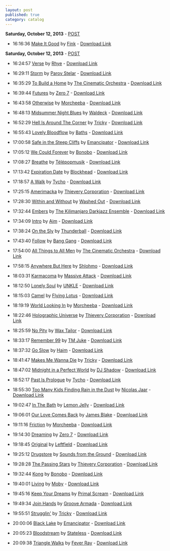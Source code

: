 ```yaml
---
layout: post
published: true
category: catalog
---
```


**Saturday, October 12, 2013** - [POST](/2013/10/12/downtempo-radio)

*   16:16:36  [Make It Good](http://goo.gl/31hgB9) by [Fink](http://www.last.fm/music/Fink) - [Download Link](http://goo.gl/HbLvu4)



**Saturday, October 12, 2013** - [POST](/2013/10/12/downtempo-radio)

*   16:24:57  [Verse](http://goo.gl/XW7pWO) by [Rhye](http://www.last.fm/music/Rhye) - [Download Link](http://goo.gl/YT85Nf)

*   16:29:11  [Storm](http://goo.gl/2hbsOS) by [Parov Stelar](http://www.last.fm/music/Parov+Stelar) - [Download Link](http://goo.gl/D1qmJe)

*   16:35:29  [To Build a Home](http://goo.gl/L4iXS) by [The Cinematic Orchestra](http://www.last.fm/music/The+Cinematic+Orchestra) - [Download Link](http://goo.gl/KGY8Or)

*   16:39:44  [Futures](http://goo.gl/EXd2PQ) by [Zero 7](http://www.last.fm/music/Zero+7) - [Download Link](http://goo.gl/ibUq49)

*   16:43:58  [Otherwise](http://goo.gl/ItsDP) by [Morcheeba](http://www.last.fm/music/Morcheeba) - [Download Link](http://goo.gl/i40iZt)

*   16:48:13  [Midsummer Night Blues](http://goo.gl/SmNbcq) by [Waldeck](http://www.last.fm/music/Waldeck) - [Download Link](http://goo.gl/g80oDQ)

*   16:52:29  [Hell Is Around The Corner](http://goo.gl/lofRS5) by [Tricky](http://www.last.fm/music/Tricky) - [Download Link](http://goo.gl/U0Q20a)

*   16:55:43  [Lovely Bloodflow](http://goo.gl/Hs3mXd) by [Baths](http://www.last.fm/music/Baths) - [Download Link](http://goo.gl/4bAfre)

*   17:00:58  [Safe in the Steep Cliffs](http://goo.gl/t5on2e) by [Emancipator](http://www.last.fm/music/Emancipator) - [Download Link](http://goo.gl/4zgIly)

*   17:05:12  [We Could Forever](http://goo.gl/8hsRH) by [Bonobo](http://www.last.fm/music/Bonobo) - [Download Link](http://goo.gl/1GbomP)

*   17:08:27  [Breathe](http://goo.gl/CXTjO) by [Télépopmusik](http://www.last.fm/music/Télépopmusik) - [Download Link](http://goo.gl/Kk9XAp)

*   17:13:42  [Expiration Date](http://goo.gl/Hi2tAk) by [Blockhead](http://www.last.fm/music/Blockhead) - [Download Link](http://goo.gl/j8MIr0)

*   17:18:57  [A Walk](http://goo.gl/4bcWgD) by [Tycho](http://www.last.fm/music/Tycho) - [Download Link](http://goo.gl/4LIVLB)

*   17:25:15  [Amerimacka](http://goo.gl/TWUXq2) by [Thievery Corporation](http://www.last.fm/music/Thievery+Corporation) - [Download Link](http://goo.gl/FDeMFA)

*   17:28:30  [Within and Without](http://goo.gl/aQQGQp) by [Washed Out](http://www.last.fm/music/Washed+Out) - [Download Link](http://goo.gl/n8V9AT)

*   17:32:44  [Embers](http://goo.gl/4UIcUV) by [The Kilimanjaro Darkjazz Ensemble](http://www.last.fm/music/The+Kilimanjaro+Darkjazz+Ensemble) - [Download Link](http://goo.gl/gbX6k9)

*   17:34:09  [Intro](http://goo.gl/zN57pZ) by [Aim](http://www.last.fm/music/Aim) - [Download Link](http://goo.gl/yBw0sa)

*   17:38:24  [On the Sly](http://goo.gl/rS1vEJ) by [Thunderball](http://www.last.fm/music/Thunderball) - [Download Link](http://goo.gl/DOImaS)

*   17:43:40  [Follow](http://goo.gl/Mbp42P) by [Bang Gang](http://www.last.fm/music/Bang+Gang) - [Download Link](http://goo.gl/wzI16f)

*   17:54:00  [All Things to All Men](http://goo.gl/INwNS) by [The Cinematic Orchestra](http://www.last.fm/music/The+Cinematic+Orchestra) - [Download Link](http://goo.gl/X7B9ha)

*   17:58:15  [Anywhere But Here](http://goo.gl/MqXlcF) by [Shlohmo](http://www.last.fm/music/Shlohmo) - [Download Link](http://goo.gl/b4pZbO)

*   18:03:31  [Karmacoma](http://goo.gl/N0gB4) by [Massive Attack](http://www.last.fm/music/Massive+Attack) - [Download Link](http://goo.gl/dg31uR)

*   18:12:50  [Lonely Soul](http://goo.gl/nXf0t) by [UNKLE](http://www.last.fm/music/UNKLE) - [Download Link](http://goo.gl/9AogwT)

*   18:15:03  [Camel](http://goo.gl/F5eMgn) by [Flying Lotus](http://www.last.fm/music/Flying+Lotus) - [Download Link](http://stream.get-tune.net/listen/69922153/22069190/1633601200/44c4f1586cde6f76/Flying_Lotus_-_Camel_Nosaj_Thing_Remix_(get-tune.net).mp3)

*   18:19:19  [World Looking In](http://goo.gl/2nX06) by [Morcheeba](http://www.last.fm/music/Morcheeba) - [Download Link](http://goo.gl/WJaqIQ)

*   18:22:46  [Holographic Universe](http://goo.gl/NComjF) by [Thievery Corporation](http://www.last.fm/music/Thievery+Corporation) - [Download Link](http://goo.gl/M0og07)

*   18:25:59  [No Pity](http://goo.gl/CE8D3s) by [Wax Tailor](http://www.last.fm/music/Wax+Tailor) - [Download Link](http://goo.gl/0hUUl1)

*   18:33:17  [Remember 99](http://goo.gl/rh3dvP) by [TM Juke](http://www.last.fm/music/TM+Juke) - [Download Link](http://goo.gl/CZqoKH)

*   18:37:32  [Go Slow](http://goo.gl/AA7OPn) by [Haim](http://www.last.fm/music/Haim) - [Download Link](http://goo.gl/Bje0nG)

*   18:41:47  [Makes Me Wanna Die](http://goo.gl/ykZNC5) by [Tricky](http://www.last.fm/music/Tricky) - [Download Link](http://goo.gl/g4K8fp)

*   18:47:02  [Midnight in a Perfect World](http://goo.gl/4a5RCn) by [DJ Shadow](http://www.last.fm/music/DJ+Shadow) - [Download Link](http://goo.gl/PsJria)

*   18:52:17  [Past Is Prologue](http://goo.gl/4zJ0jv) by [Tycho](http://www.last.fm/music/Tycho) - [Download Link](http://goo.gl/bS9CpC)

*   18:55:30  [Too Many Kids Finding Rain in the Dust](http://goo.gl/026v3b) by [Nicolas Jaar](http://www.last.fm/music/Nicolas+Jaar) - [Download Link](http://goo.gl/ObGN1i)

*   19:02:47  [In The Bath](http://goo.gl/KXpnwk) by [Lemon Jelly](http://www.last.fm/music/Lemon+Jelly) - [Download Link](http://goo.gl/G92RPw)

*   19:06:01  [Our Love Comes Back](http://goo.gl/FdjJkh) by [James Blake](http://www.last.fm/music/James+Blake) - [Download Link](http://goo.gl/qbCn5S)

*   19:11:16  [Friction](http://goo.gl/rJHqR) by [Morcheeba](http://www.last.fm/music/Morcheeba) - [Download Link](http://goo.gl/pCED1F)

*   19:14:30  [Dreaming](http://goo.gl/6RnCE0) by [Zero 7](http://www.last.fm/music/Zero+7) - [Download Link](http://goo.gl/JatQgk)

*   19:18:45  [Original](http://goo.gl/lhh30s) by [Leftfield](http://www.last.fm/music/Leftfield) - [Download Link](http://goo.gl/o3ZIXc)

*   19:25:12  [Drugstore](http://goo.gl/X5yeXH) by [Sounds from the Ground](http://www.last.fm/music/Sounds+from+the+Ground) - [Download Link](http://goo.gl/60XYSa)

*   19:28:28  [The Passing Stars](http://goo.gl/94bVLE) by [Thievery Corporation](http://www.last.fm/music/Thievery+Corporation) - [Download Link](http://goo.gl/VC0hIr)

*   19:32:44  [Kong](http://goo.gl/tjZNNz) by [Bonobo](http://www.last.fm/music/Bonobo) - [Download Link](http://goo.gl/4ZbPjf)

*   19:40:01  [Living](http://goo.gl/JfFkl3) by [Moby](http://www.last.fm/music/Moby) - [Download Link](http://goo.gl/zTBRHF)

*   19:45:16  [Keep Your Dreams](http://goo.gl/fP64Yd) by [Primal Scream](http://www.last.fm/music/Primal+Scream) - [Download Link](http://goo.gl/UEEHO8)

*   19:49:34  [Join Hands](http://goo.gl/nmg2X) by [Groove Armada](http://www.last.fm/music/Groove+Armada) - [Download Link](http://goo.gl/CC5wfl)

*   19:55:51  [Strugglin'](http://goo.gl/Guvzne) by [Tricky](http://www.last.fm/music/Tricky) - [Download Link](http://goo.gl/lx0XTU)

*   20:00:06  [Black Lake](http://goo.gl/0qnbxc) by [Emancipator](http://www.last.fm/music/Emancipator) - [Download Link](http://goo.gl/FPGHLv)

*   20:05:23  [Bloodstream](http://goo.gl/LC78zB) by [Stateless](http://www.last.fm/music/Stateless) - [Download Link](http://goo.gl/rSzzGI)

*   20:09:38  [Triangle Walks](http://goo.gl/h7rPm) by [Fever Ray](http://www.last.fm/music/Fever+Ray) - [Download Link](http://goo.gl/9XGWz4)

